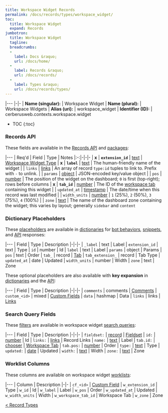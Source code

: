 ```yaml
---
title: Workspace Widget Records
permalink: /docs/records/types/workspace_widget/
toc:
  title: Workspace Widget
  expand: Records
jumbotron:
  title: Workspace Widget
  tagline: 
  breadcrumbs:
  -
    label: Docs &raquo;
    url: /docs/home/
  -
    label: Records &raquo;
    url: /docs/records/
  -
    label: Types &raquo;
    url: /docs/records/types/
---
```


|---
|-|-
| **Name (singular):** | Workspace Widget
| **Name (plural):** | Workspace Widgets
| **Alias (uri):** | workspace_widget
| **Identifier (ID):** | cerberusweb.contexts.workspace.widget

* TOC
{:toc}

### Records API

These fields are available in the [Records API](/docs/api/endpoints/records/) and [packages](/docs/packages/):

|---
| Req'd | Field | Type | Notes
|:-:|-|-|-
| **x** | **`extension_id`** | [text](/docs/records/fields/types/text/) | [Workspace Widget Type](/docs/plugins/extensions/points/cerberusweb.ui.workspace.widget/) 
| **x** | **`label`** | [text](/docs/records/fields/types/text/) | The human-friendly name of the widget 
|   | `links` | [links](/docs/records/fields/types/links/) | An array of record `type:id` tuples to link to. Prefix with `-` to unlink. 
|   | `params` | [object](/docs/records/fields/types/object/) | JSON-encoded key/value object 
|   | `pos` | [number](/docs/records/fields/types/number/) | The position of the widget on the dashboard; `0` is first (top-right); rows before columns 
| **x** | **`tab_id`** | [number](/docs/records/fields/types/number/) | The ID of the [workspace tab](/docs/records/types/workspace_tab/) containing this widget 
|   | `updated_at` | [timestamp](/docs/records/fields/types/timestamp/) | The date/time when this record was last modified 
|   | `width_units` | [number](/docs/records/fields/types/number/) | `1` (25%), `2` (50%), `3` (75%), `4` (100%) 
|   | `zone` | [text](/docs/records/fields/types/text/) | The name of the dashboard zone containing the widget; this varies by layout; generally `sidebar` and `content` 

### Dictionary Placeholders

These [placeholders](/docs/bots/scripting/placeholders/) are available in [dictionaries](/docs/bots/behaviors/dictionaries/) for [bot behaviors](/docs/bots/behaviors/), [snippets](/docs/snippets/), and [API](/docs/api/) responses:

|---
| Field | Type | Description
|-|-|-
| `_label` | text | Label
| `extension_id` | text | Type
| `id` | number | Id
| `label` | text | Label
| `params` | object | Params
| `pos` | text | Order
| `tab_` | record | [Tab](/docs/records/types/workspace_tab/)
| `tab_extension_` | record | Tab Type
| `updated_at` | date | Updated
| `width_units` | number | Width
| `zone` | text | Zone

These optional placeholders are also available with **key expansion** in [dictionaries](/docs/bots/behaviors/dictionaries/key-expansion/) and the [API](/docs/api/responses/#expanding-keys-in-api-requests):

|---
| Field | Type | Description
|-|-|-
| `comments` | comments | [Comments](/docs/bots/behaviors/dictionaries/key-expansion/#comments)
| `custom_<id>` | mixed | [Custom Fields](/docs/bots/behaviors/dictionaries/key-expansion/#custom-fields)
| `data` | hashmap | Data
| `links` | links | [Links](/docs/bots/behaviors/dictionaries/key-expansion/#links)
	
### Search Query Fields

These [filters](/docs/search/filters/) are available in workspace widget [search queries](/docs/search/):

|---
| Field | Type | Description
|-|-|-
| `fieldset:` | [record](/docs/search/deep-search/) | [Fieldset](/docs/records/types/custom_fieldset/)
| `id:` | [number](/docs/search/filters/numbers/) | Id
| `links:` | [links](/docs/search/filters/links/) | Record Links
| `name:` | [text](/docs/search/filters/text/) | Label
| `tab.id:` | [chooser](/docs/search/filters/choosers/) | [Workspace Tab](/docs/records/types/workspace_tab/)
| `tab.pos:` | [number](/docs/search/filters/numbers/) | Order
| `type:` | [text](/docs/search/filters/text/) | Type
| `updated:` | [date](/docs/search/filters/dates/) | Updated
| `width:` | [text](/docs/search/filters/text/) | Width
| `zone:` | [text](/docs/search/filters/text/) | Zone
	
### Worklist Columns

These columns are available on workspace widget [worklists](/docs/worklists/):

|---
| Column | Description
|-|-
| `cf_<id>` | [Custom Field](/docs/records/types/custom_field/)
| `w_extension_id` | Type
| `w_id` | Id
| `w_label` | Label
| `w_pos` | Order
| `w_updated_at` | Updated
| `w_width_units` | Width
| `w_workspace_tab_id` | Workspace Tab
| `w_zone` | Zone

<div class="section-nav">
	<div class="left">
		<a href="/docs/records/types/" class="prev">&lt; Record Types</a>
	</div>
	<div class="right align-right">
	</div>
</div>
<div class="clear"></div>